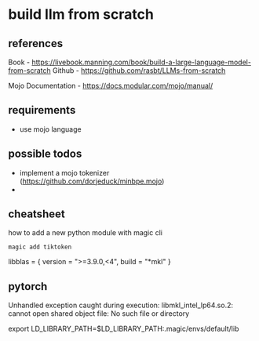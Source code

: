# build llm from scratch

## references

Book -  https://livebook.manning.com/book/build-a-large-language-model-from-scratch
Github - https://github.com/rasbt/LLMs-from-scratch

Mojo Documentation - https://docs.modular.com/mojo/manual/

## requirements

- use mojo language

## possible todos

- implement a mojo tokenizer (https://github.com/dorjeduck/minbpe.mojo)
- 

## cheatsheet

how to add a new python module with magic cli

```
magic add tiktoken
```

libblas = { version = ">=3.9.0,<4", build = "*mkl" }

## pytorch 

Unhandled exception caught during execution: libmkl_intel_lp64.so.2: cannot open shared object file: No such file or directory

export LD_LIBRARY_PATH=$LD_LIBRARY_PATH:.magic/envs/default/lib


